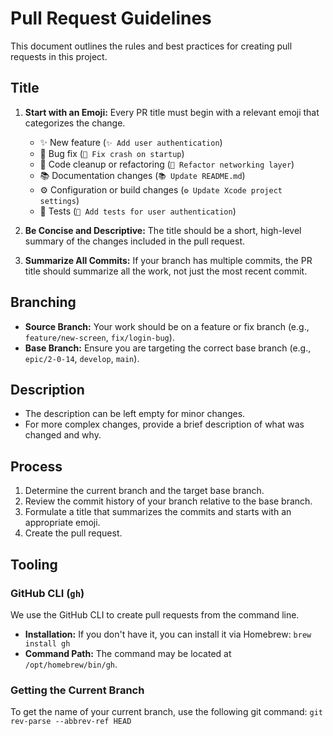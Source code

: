 # Pull Request Guidelines

This document outlines the rules and best practices for creating pull requests in this project.

## Title

1.  **Start with an Emoji:** Every PR title must begin with a relevant emoji that categorizes the change.
    *   ✨ New feature (`✨ Add user authentication`)
    *   🐛 Bug fix (`🐛 Fix crash on startup`)
    *   🧹 Code cleanup or refactoring (`🧹 Refactor networking layer`)
    *   📚 Documentation changes (`📚 Update README.md`)
    *   ⚙️ Configuration or build changes (`⚙️ Update Xcode project settings`)
    *   🧪 Tests (`🧪 Add tests for user authentication`)

2.  **Be Concise and Descriptive:** The title should be a short, high-level summary of the changes included in the pull request.

3.  **Summarize All Commits:** If your branch has multiple commits, the PR title should summarize all the work, not just the most recent commit.

## Branching

-   **Source Branch:** Your work should be on a feature or fix branch (e.g., `feature/new-screen`, `fix/login-bug`).
-   **Base Branch:** Ensure you are targeting the correct base branch (e.g., `epic/2-0-14`, `develop`, `main`).

## Description

-   The description can be left empty for minor changes.
-   For more complex changes, provide a brief description of what was changed and why.

## Process

1.  Determine the current branch and the target base branch.
2.  Review the commit history of your branch relative to the base branch.
3.  Formulate a title that summarizes the commits and starts with an appropriate emoji.
4.  Create the pull request.

## Tooling

### GitHub CLI (`gh`)

We use the GitHub CLI to create pull requests from the command line.

-   **Installation:** If you don't have it, you can install it via Homebrew: `brew install gh`
-   **Command Path:** The command may be located at `/opt/homebrew/bin/gh`.

### Getting the Current Branch

To get the name of your current branch, use the following git command:
`git rev-parse --abbrev-ref HEAD`